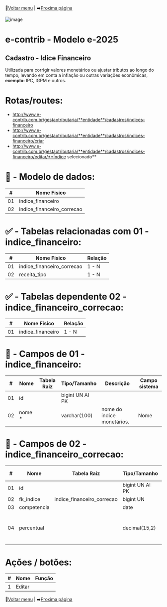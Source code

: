 🔢[Voltar menu](https://github.com/VenturaCerqueira/Documento_gestao_tributaria) | ➡️[Proxima página](https://github.com/VenturaCerqueira/Documento_gestao_tributaria/blob/main/Cadastro/02%20-%20multa.md)  

![image](https://github.com/user-attachments/assets/04662de1-1516-48d7-bb8c-50b38989e58b)
# e-contrib - Modelo e-2025 
##  Cadastro - Idice Financeiro  
Utilizada para corrigir valores monetários ou ajustar tributos ao longo do tempo, levando em conta a inflação ou outras variações econômicas, **exemplo:** IPC, IGPM e outros. 
# Rotas/routes:
- http://www.e-contrib.com.br/gestaotributaria/**entidade**/cadastros/indices-financeiro
- http://www.e-contrib.com.br/gestaotributaria/**entidade**/cadastros/indices-financeiro/criar
- http://www.e-contrib.com.br/gestaotributaria/**entidade**/cadastros/indices-financeiro/editar/**Índice selecionado**

# 🎲 - Modelo de dados:
 **\#**  |**Nome Fisico**               |
---------|------------------------------|
01       | indice_financeiro            |
02       | indice_financeiro_correcao   |

#
#   ✅ - Tabelas relacionadas com 01 - indice_financeiro:
 **\#**  |**Nome Fisico**               |   **Relação** |
---------|------------------------------|---------------|      
01       | indice_financeiro_correcao   |      1 - N    |
02       | receita_tipo                 |      1 - N    |

#   ✅ - Tabelas dependente 02 - indice_financeiro_correcao:
 **\#**  |**Nome Fisico**               |   **Relação** |
---------|------------------------------|---------------|      
01       | indice_financeiro            |     1 -  N    |  

#
# 🔢 - Campos de 01 - indice_financeiro:
 **\#**  | **Nome**                     | **Tabela Raiz**         | **Tipo/Tamanho**        | **Descrição**                                                                        | **Campo sistema**                      |
---------|------------------------------|-------------------------|-------------------------|--------------------------------------------------------------------------------------|----------------------------------------|
01       | id                           |                         | bigint UN AI PK         |                                                                                      |                                        |
02       | nome  *                      |                         | varchar(100)            |  nome do indice monetários.                                                          |  Nome                                  |

#
# 🔢 - Campos de 02 - indice_financeiro_correcao:
 **\#**  | **Nome**                     | **Tabela Raiz**          | **Tipo/Tamanho**        | **Descrição**                                                                        | **Campo sistema**                      |
---------|------------------------------|--------------------------|-------------------------|--------------------------------------------------------------------------------------|----------------------------------------|
01       | id                           |                          | bigint UN AI PK         |                                                                                      |                                        |
02       | fk_indice                    |indice_financeiro_correcao| bigint UN               |                                                                                      |                                        |
03       | competencia                  |                          | date                    |                                                                                      | Ano                                    |
04       | percentual                   |                          | decimal(15,2)           | Cadastro do indicador da inflação                                                    | IPCA ACUMULADO %                       |

# Ações / botões:
 **\#**  |**Nome**                      |   **Função**  |
---------|------------------------------|---------------|
1        | Editar                       |               |

 🔢[Voltar menu](https://github.com/VenturaCerqueira/Documento_gestao_tributaria) | ➡️[Proxima página](https://github.com/VenturaCerqueira/Documento_gestao_tributaria/blob/main/Cadastro/02%20-%20multa.md)  
